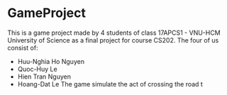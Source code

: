 # GameProject
This is a game project made by 4 students of class 17APCS1 - VNU-HCM University of Science as a final project for course CS202. The four of us consist of:
- Huu-Nghia Ho Nguyen
- Quoc-Huy Le
- Hien Tran Nguyen
- Hoang-Dat Le
The game simulate the act of crossing the road t
